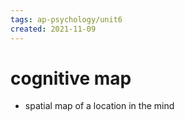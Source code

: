 ```yaml
---
tags: ap-psychology/unit6 
created: 2021-11-09
---
```


# cognitive map

- spatial map of a location in the mind 
